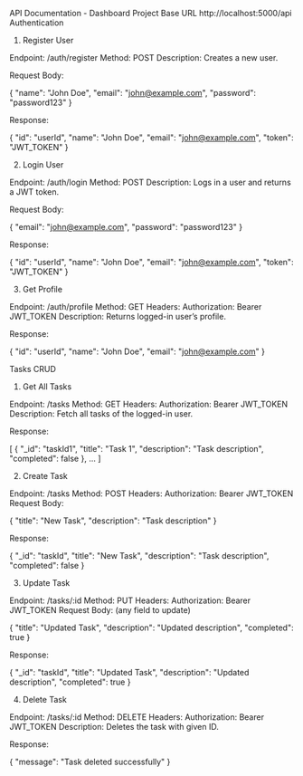 API Documentation - Dashboard Project
Base URL
http://localhost:5000/api
Authentication
1. Register User

Endpoint: /auth/register
Method: POST
Description: Creates a new user.

Request Body:

{
  "name": "John Doe",
  "email": "john@example.com",
  "password": "password123"
}


Response:

{
  "id": "userId",
  "name": "John Doe",
  "email": "john@example.com",
  "token": "JWT_TOKEN"
}

2. Login User

Endpoint: /auth/login
Method: POST
Description: Logs in a user and returns a JWT token.

Request Body:

{
  "email": "john@example.com",
  "password": "password123"
}


Response:

{
  "id": "userId",
  "name": "John Doe",
  "email": "john@example.com",
  "token": "JWT_TOKEN"
}

3. Get Profile

Endpoint: /auth/profile
Method: GET
Headers: Authorization: Bearer JWT_TOKEN
Description: Returns logged-in user’s profile.

Response:

{
  "id": "userId",
  "name": "John Doe",
  "email": "john@example.com"
}

Tasks CRUD
1. Get All Tasks

Endpoint: /tasks
Method: GET
Headers: Authorization: Bearer JWT_TOKEN
Description: Fetch all tasks of the logged-in user.

Response:

[
  {
    "_id": "taskId1",
    "title": "Task 1",
    "description": "Task description",
    "completed": false
  },
  ...
]

2. Create Task

Endpoint: /tasks
Method: POST
Headers: Authorization: Bearer JWT_TOKEN
Request Body:

{
  "title": "New Task",
  "description": "Task description"
}


Response:

{
  "_id": "taskId",
  "title": "New Task",
  "description": "Task description",
  "completed": false
}

3. Update Task

Endpoint: /tasks/:id
Method: PUT
Headers: Authorization: Bearer JWT_TOKEN
Request Body: (any field to update)

{
  "title": "Updated Task",
  "description": "Updated description",
  "completed": true
}


Response:

{
  "_id": "taskId",
  "title": "Updated Task",
  "description": "Updated description",
  "completed": true
}

4. Delete Task

Endpoint: /tasks/:id
Method: DELETE
Headers: Authorization: Bearer JWT_TOKEN
Description: Deletes the task with given ID.

Response:

{
  "message": "Task deleted successfully"
}